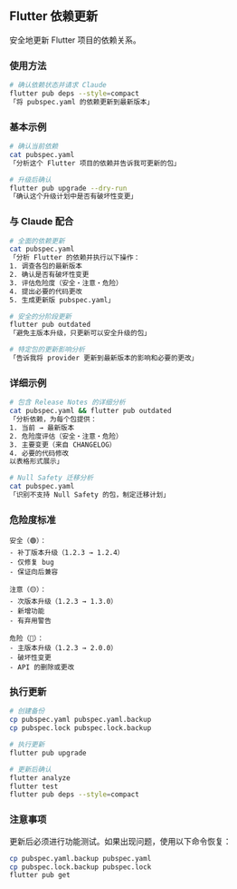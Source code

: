 ## Flutter 依赖更新

安全地更新 Flutter 项目的依赖关系。

### 使用方法

```bash
# 确认依赖状态并请求 Claude
flutter pub deps --style=compact
「将 pubspec.yaml 的依赖更新到最新版本」
```

### 基本示例

```bash
# 确认当前依赖
cat pubspec.yaml
「分析这个 Flutter 项目的依赖并告诉我可更新的包」

# 升级后确认
flutter pub upgrade --dry-run
「确认这个升级计划中是否有破坏性变更」
```

### 与 Claude 配合

```bash
# 全面的依赖更新
cat pubspec.yaml
「分析 Flutter 的依赖并执行以下操作：
1. 调查各包的最新版本
2. 确认是否有破坏性变更
3. 评估危险度（安全・注意・危险）
4. 提出必要的代码更改
5. 生成更新版 pubspec.yaml」

# 安全的分阶段更新
flutter pub outdated
「避免主版本升级，只更新可以安全升级的包」

# 特定包的更新影响分析
「告诉我将 provider 更新到最新版本的影响和必要的更改」
```

### 详细示例

```bash
# 包含 Release Notes 的详细分析
cat pubspec.yaml && flutter pub outdated
「分析依赖，为每个包提供：
1. 当前 → 最新版本
2. 危险度评估（安全・注意・危险）
3. 主要变更（来自 CHANGELOG）
4. 必要的代码修改
以表格形式展示」

# Null Safety 迁移分析
cat pubspec.yaml
「识别不支持 Null Safety 的包，制定迁移计划」
```

### 危险度标准

```
安全（🟢）：
- 补丁版本升级（1.2.3 → 1.2.4）
- 仅修复 bug
- 保证向后兼容

注意（🟡）：
- 次版本升级（1.2.3 → 1.3.0）
- 新增功能
- 有弃用警告

危险（🔴）：
- 主版本升级（1.2.3 → 2.0.0）
- 破坏性变更
- API 的删除或更改
```

### 执行更新

```bash
# 创建备份
cp pubspec.yaml pubspec.yaml.backup
cp pubspec.lock pubspec.lock.backup

# 执行更新
flutter pub upgrade

# 更新后确认
flutter analyze
flutter test
flutter pub deps --style=compact
```

### 注意事项

更新后必须进行功能测试。如果出现问题，使用以下命令恢复：

```bash
cp pubspec.yaml.backup pubspec.yaml
cp pubspec.lock.backup pubspec.lock
flutter pub get
```
